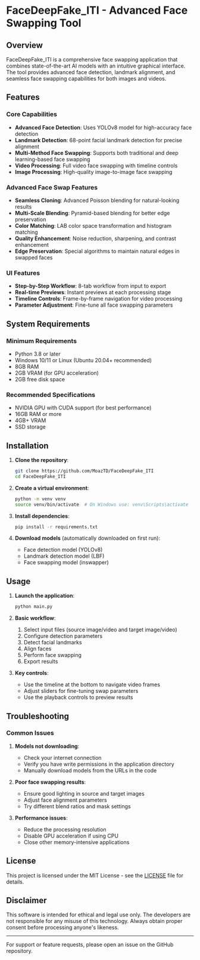 # FaceDeepFake_ITI - Advanced Face Swapping Tool

## Overview
FaceDeepFake_ITI is a comprehensive face swapping application that combines state-of-the-art AI models with an intuitive graphical interface. The tool provides advanced face detection, landmark alignment, and seamless face swapping capabilities for both images and videos.

## Features

### Core Capabilities
- **Advanced Face Detection**: Uses YOLOv8 model for high-accuracy face detection
- **Landmark Detection**: 68-point facial landmark detection for precise alignment
- **Multi-Method Face Swapping**: Supports both traditional and deep learning-based face swapping
- **Video Processing**: Full video face swapping with timeline controls
- **Image Processing**: High-quality image-to-image face swapping

### Advanced Face Swap Features
- **Seamless Cloning**: Advanced Poisson blending for natural-looking results
- **Multi-Scale Blending**: Pyramid-based blending for better edge preservation
- **Color Matching**: LAB color space transformation and histogram matching
- **Quality Enhancement**: Noise reduction, sharpening, and contrast enhancement
- **Edge Preservation**: Special algorithms to maintain natural edges in swapped faces

### UI Features
- **Step-by-Step Workflow**: 8-tab workflow from input to export
- **Real-time Previews**: Instant previews at each processing stage
- **Timeline Controls**: Frame-by-frame navigation for video processing
- **Parameter Adjustment**: Fine-tune all face swapping parameters

## System Requirements

### Minimum Requirements
- Python 3.8 or later
- Windows 10/11 or Linux (Ubuntu 20.04+ recommended)
- 8GB RAM
- 2GB VRAM (for GPU acceleration)
- 2GB free disk space

### Recommended Specifications
- NVIDIA GPU with CUDA support (for best performance)
- 16GB RAM or more
- 4GB+ VRAM
- SSD storage

## Installation

1. **Clone the repository**:
   ```bash
   git clone https://github.com/MoazTD/FaceDeepFake_ITI
   cd FaceDeepFake_ITI
   ```

2. **Create a virtual environment**:
   ```bash
   python -m venv venv
   source venv/bin/activate  # On Windows use: venv\Scripts\activate
   ```

3. **Install dependencies**:
   ```bash
   pip install -r requirements.txt
   ```

4. **Download models** (automatically downloaded on first run):
   - Face detection model (YOLOv8)
   - Landmark detection model (LBF)
   - Face swapping model (inswapper)

## Usage

1. **Launch the application**:
   ```bash
   python main.py
   ```

2. **Basic workflow**:
   1. Select input files (source image/video and target image/video)
   2. Configure detection parameters
   3. Detect facial landmarks
   4. Align faces
   5. Perform face swapping
   6. Export results

3. **Key controls**:
   - Use the timeline at the bottom to navigate video frames
   - Adjust sliders for fine-tuning swap parameters
   - Use the playback controls to preview results


## Troubleshooting

### Common Issues

1. **Models not downloading**:
   - Check your internet connection
   - Verify you have write permissions in the application directory
   - Manually download models from the URLs in the code

2. **Poor face swapping results**:
   - Ensure good lighting in source and target images
   - Adjust face alignment parameters
   - Try different blend ratios and mask settings

3. **Performance issues**:
   - Reduce the processing resolution
   - Disable GPU acceleration if using CPU
   - Close other memory-intensive applications

## License

This project is licensed under the MIT License - see the [LICENSE](LICENSE) file for details.

## Disclaimer

This software is intended for ethical and legal use only. The developers are not responsible for any misuse of this technology. Always obtain proper consent before processing anyone's likeness.

---

For support or feature requests, please open an issue on the GitHub repository.
